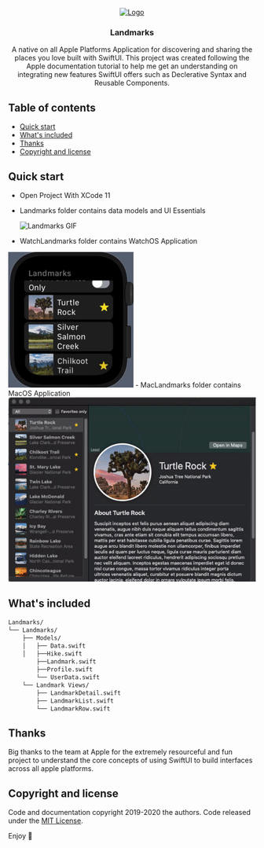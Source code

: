 <p align="center">
  <a href="https://github.com/Rigo-Hernandez/Landmarks-">
    <img src="https://i.ibb.co/vkz4594/landmark-app-icon-76x76.png" alt="Logo" width=72 height=72>
  </a>

  <h3 align="center">Landmarks</h3>

  <p align="center">
    A native on all Apple Platforms Application for discovering and sharing the places you love built with SwiftUI. This project was created following the Apple documentation tutorial to help me get an understanding on integrating new features SwiftUI offers such as Declerative Syntax and Reusable Components.
    <br>
  </p>
</p>


## Table of contents

- [Quick start](#quick-start)
- [What's included](#whats-included)
- [Thanks](#thanks)
- [Copyright and license](#copyright-and-license)


## Quick start

- Open Project With XCode 11 
- Landmarks folder contains data models and UI Essentials 

    <img src="Landmarks.gif" alt="Landmarks GIF">
- WatchLandmarks folder contains WatchOS Application 

<img src="WatchLandmarks.gif" alt="Watch Landmarks GIF">
- MacLandmarks folder contains MacOS Application 
<br>
<img src="MacLandmarks.gif" alt="Mac Landmarks GIF">


## What's included



```Data models and Landmark View Structure
Landmarks/
└── Landmarks/
    ├── Models/
    │   ├── Data.swift
    │   ├──Hike.swift
        ├──Landmark.swift
        ├──Profile.swift
        └── UserData.swift
    └── Landmark Views/
        ├── LandmarkDetail.swift
        ├── LandmarkList.swift
        └── LandmarkRow.swift
```

## Thanks

Big thanks to the team at Apple for the extremely resourceful and fun project to understand the core concepts of using SwiftUI to build interfaces across all apple platforms.

## Copyright and license

Code and documentation copyright 2019-2020 the authors. Code released under the [MIT License](https://reponame/blob/master/LICENSE).

Enjoy :metal:
